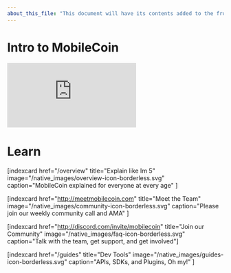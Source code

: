 ```yaml
---
about_this_file: "This document will have its contents added to the front page beneath the hero section and above the footer. Note that when mixing md and html, you must include line breaks so the interpreter knows to switch rules, and be aware than too much leading space might be read as a <code> block"
---
```


  
<h1 id="intro" className="text-center text-xl md:text-1.5xl mb-8">Intro to MobileCoin</h1>

<div className="section video-embed relative w-4/5 max-w-[800px] m-auto">
    <div className="pb-[56.25%] relative overflow-hidden rounded-lg">
        <iframe src="https://www.youtube.com/embed/DAyojx67Stg" title="YouTube video player" 
          frameborder="0" allow="accelerometer; autoplay; clipboard-write; encrypted-media; gyroscope; picture-in-picture" allowfullscreen 
        className="w-full h-full absolute inset-0"></iframe>
    </div>
</div>
    
  
<h1 id="intro" className="text-center text-xl md:text-1.5xl mb-8">Learn </h1>
  
<div className="section index-cards">
<div className="width">
<div className="grid grid-cols-1 md:grid-cols-2 xl:grid-cols-4">

[indexcard href="/overview" title="Explain like Im 5" image="/native_images/overview-icon-borderless.svg" 
    caption="MobileCoin explained for everyone at every age" ]
    
[indexcard href="http://meetmobilecoin.com" title="Meet the Team" image="/native_images/community-icon-borderless.svg"
    caption="Please join our weekly community call and AMA" ]
    
[indexcard href="http://discord.com/invite/mobilecoin" title="Join our Community" image="/native_images/faq-icon-borderless.svg" 
    caption="Talk with the team, get support, and get involved"]
    
[indexcard href="/guides" title="Dev Tools" image="/native_images/guides-icon-borderless.svg" 
    caption="APIs, SDKs, and Plugins, Oh my!" ]

</div>
</div>
</div>
    
